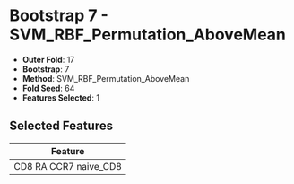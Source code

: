 # Bootstrap 7 - SVM_RBF_Permutation_AboveMean

- **Outer Fold**: 17
- **Bootstrap**: 7
- **Method**: SVM_RBF_Permutation_AboveMean
- **Fold Seed**: 64
- **Features Selected**: 1

## Selected Features

| Feature |
|---------|
| CD8 RA CCR7 naive_CD8 |
